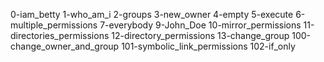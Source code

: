 0-iam_betty
1-who_am_i
2-groups
3-new_owner
4-empty
5-execute
6-multiple_permissions
7-everybody
9-John_Doe
10-mirror_permissions
11-directories_permissions
12-directory_permissions
13-change_group
100-change_owner_and_group
101-symbolic_link_permissions
102-if_only

